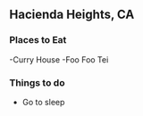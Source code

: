 ## Hacienda Heights, CA

### Places to Eat

-Curry House
-Foo Foo Tei

### Things to do

- Go to sleep
